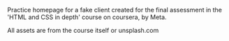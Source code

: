 Practice homepage for a fake client created for the final assessment in the 'HTML and CSS in depth' course on coursera, by Meta.

All assets are from the course itself or unsplash.com

